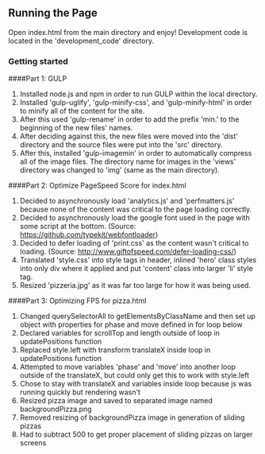 ## Running the Page

Open index.html from the main directory and enjoy! Development code is located in the 'development_code' directory.

### Getting started

####Part 1: GULP

1. Installed node.js and npm in order to run GULP within the local directory.
2. Installed 'gulp-uglify', 'gulp-minify-css', and 'gulp-minify-html' in order to minify all of the content for the site.
3. After this used 'gulp-rename' in order to add the prefix 'min.' to the beginning of the new files' names.
4. After deciding against this, the new files were moved into the 'dist' directory and the source files were put into the 'src' directory.
5. After this, installed 'gulp-imagemin' in order to automatically compress all of the image files. The directory name for images in the 'views' directory was changed to 'img' (same as the main directory).

####Part 2: Optimize PageSpeed Score for index.html

1. Decided to asynchronously load 'analytics.js' and 'perfmatters.js' because none of the content was critical to the page loading correctly.
2. Decided to asynchronously load the google font used in the page with some script at the bottom. (Source: https://github.com/typekit/webfontloader)
3. Decided to defer loading of 'print.css' as the content wasn't critical to loading. (Source: http://www.giftofspeed.com/defer-loading-css/)
4. Translated 'style.css' into style tags in header, inlined 'hero' class styles into only div where it applied and put 'content' class into larger 'li' style tag.
5. Resized 'pizzeria.jpg' as it was far too large for how it was being used.

####Part 3: Optimizing FPS for pizza.html

1. Changed querySelectorAll to getElementsByClassName and then set up object with properties for phase and move defined in for loop below
2. Declared variables for scrollTop and length outside of loop in updatePositions function
3. Replaced style.left with transform translateX inside loop in updatePositions function
4. Attempted to move variables 'phase' and 'move' into another loop outside of the translateX, but could only get this to work with style.left
5. Chose to stay with translateX and variables inside loop because js was running quickly but rendering wasn't
5. Resized pizza image and saved to separated image named backgroundPizza.png
6. Removed resizing of backgroundPizza image in generation of sliding pizzas
7. Had to subtract 500 to get proper placement of sliding pizzas on larger screens


